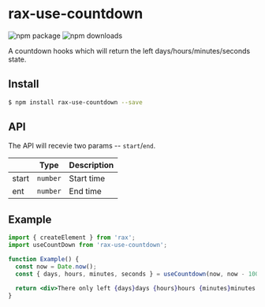 # rax-use-countdown
<img src="https://img.shields.io/npm/v/rax-use-countdown.svg" alt="npm package" />
<img src="https://img.shields.io/npm/dm/rax-use-countdown.svg" alt="npm downloads" />

A countdown hooks which will return the left days/hours/minutes/seconds state.

## Install

```bash
$ npm install rax-use-countdown --save
```

## API

The API will recevie two params -- `start`/`end`.

|       | Type     | Description |
| ----- | -------- | ----------- |
| start | `number` | Start time  |
| ent   | `number` | End time    |

## Example

```jsx
import { createElement } from 'rax';
import useCountDown from 'rax-use-countdown';

function Example() {
  const now = Date.now();
  const { days, hours, minutes, seconds } = useCountdown(now, now - 10000000);

  return <div>There only left {days}days {hours}hours {minutes}minutes {seconds}seconds</div>;
}
```
